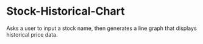 # Stock-Historical-Chart
Asks a user to input a stock name, then generates a line graph that displays historical price data.

